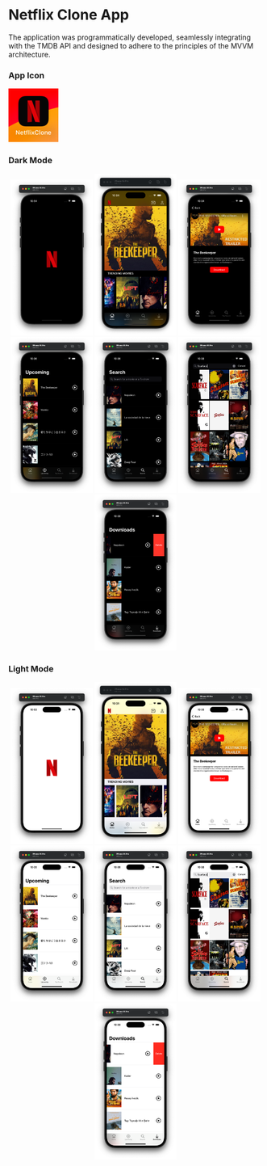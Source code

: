 # Netflix Clone App

The application was programmatically developed, seamlessly integrating with the TMDB API and designed to adhere to the principles of the MVVM architecture.

### App Icon

![](images/app.png)

### Dark Mode

<p align='center'>
    <img src="images/dark0.png" width="32.2%"/>
    <img src="images/dark1.png" width="32.2%"/>
    <img src="images/dark2.png" width="32.2%"/>
    <img src="images/dark3.png" width="32.2%"/>
    <img src="images/dark4.png" width="32.2%"/>
    <img src="images/dark5.png" width="32.2%"/>
    <img src="images/dark6.png" width="32.2%"/>
</p>

### Light Mode

<p align='center'>
    <img src="images/light0.png" width="32.2%"/>
    <img src="images/light1.png" width="32.2%"/>
    <img src="images/light2.png" width="32.2%"/>
    <img src="images/light3.png" width="32.2%"/>
    <img src="images/light4.png" width="32.2%"/>
    <img src="images/light5.png" width="32.2%"/>
    <img src="images/light6.png" width="32.2%"/>
</p>